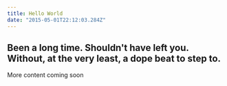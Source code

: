 ```yaml
---
title: Hello World
date: "2015-05-01T22:12:03.284Z"
---
```



## Been a long time. Shouldn't have left you. Without, at the very least, a dope beat to step to.

More content coming soon 
